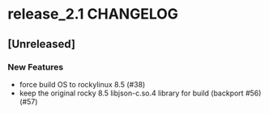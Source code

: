 # release_2.1 CHANGELOG

## [Unreleased]

### New Features

- force build OS to rockylinux 8.5 (#38)
- keep the original rocky 8.5 libjson-c.so.4 library for build (backport #56) (#57)



